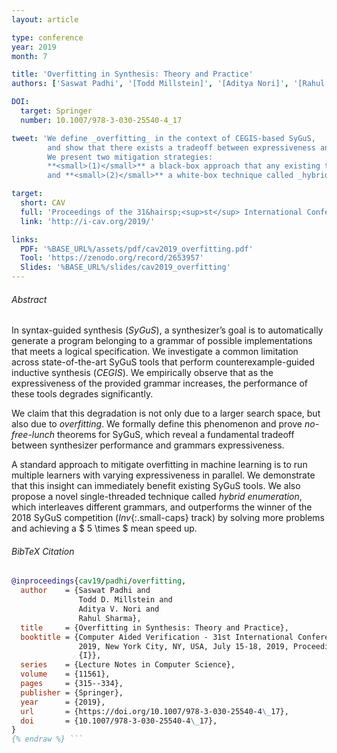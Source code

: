 ```yaml
---
layout: article

type: conference
year: 2019
month: 7

title: 'Overfitting in Synthesis: Theory and Practice'
authors: ['Saswat Padhi', '[Todd Millstein]', '[Aditya Nori]', '[Rahul Sharma]']

DOI:
  target: Springer
  number: 10.1007/978-3-030-25540-4_17

tweet: 'We define _overfitting_ in the context of CEGIS-based SyGuS,
        and show that there exists a tradeoff between expressiveness and performance.
        We present two mitigation strategies:
        **<small>(1)</small>** a black-box approach that any existing tool can use,
        and **<small>(2)</small>** a white-box technique called _hybrid enumeration_.'

target:
  short: CAV
  full: 'Proceedings of the 31&hairsp;<sup>st</sup> International Conference on Computer-Aided Verification, 2019'
  link: 'http://i-cav.org/2019/'

links:
  PDF: '%BASE_URL%/assets/pdf/cav2019_overfitting.pdf'
  Tool: 'https://zenodo.org/record/2653957'
  Slides: '%BASE_URL%/slides/cav2019_overfitting'
---
```


###### Abstract

In syntax-guided synthesis (_SyGuS_), a synthesizer’s goal is to
automatically generate a program belonging to a grammar of possible implementations
that meets a logical specification.
We investigate a common limitation across state-of-the-art SyGuS tools that perform
counterexample-guided inductive synthesis (_CEGIS_).
We empirically observe that as the expressiveness of the provided grammar increases,
the performance of these tools degrades significantly.

We claim that this degradation is not only due to a larger search space, but also due to _overfitting_.
We formally define this phenomenon and prove _no-free-lunch_ theorems for SyGuS,
which reveal a fundamental tradeoff between synthesizer performance and grammars expressiveness.

A standard approach to mitigate overfitting in machine learning
is to run multiple learners with varying expressiveness in parallel.
We demonstrate that this insight can immediately benefit existing SyGuS tools.
We also propose a novel single-threaded technique called _hybrid enumeration_,
which interleaves different grammars, and outperforms the winner of the 2018 SyGuS competition
(_Inv_{:.small-caps} track) by solving more problems and achieving a $ 5 \times $ mean speed up.

###### BibTeX Citation

```bibtex {% raw %}
@inproceedings{cav19/padhi/overfitting,
  author    = {Saswat Padhi and
               Todd D. Millstein and
               Aditya V. Nori and
               Rahul Sharma},
  title     = {Overfitting in Synthesis: Theory and Practice},
  booktitle = {Computer Aided Verification - 31st International Conference, {CAV}
               2019, New York City, NY, USA, July 15-18, 2019, Proceedings, Part
               {I}},
  series    = {Lecture Notes in Computer Science},
  volume    = {11561},
  pages     = {315--334},
  publisher = {Springer},
  year      = {2019},
  url       = {https://doi.org/10.1007/978-3-030-25540-4\_17},
  doi       = {10.1007/978-3-030-25540-4\_17},
}
{% endraw %} ```